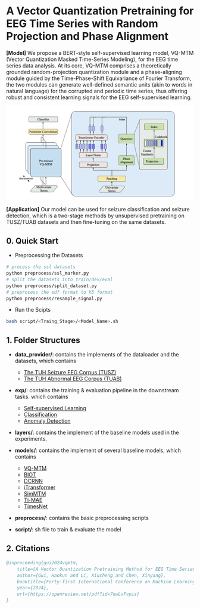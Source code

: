 # A Vector Quantization Pretraining for EEG Time Series with Random Projection and Phase Alignment

**[Model]** We propose a BERT-style self-supervised learning model, VQ-MTM (Vector Quantization Masked Time-Series Modeling), for the EEG time series data analysis. At its core, VQ-MTM comprises a theoretically grounded random-projection quantization module and a phase-aligning module guided by the Time-Phase-Shift Equivariance of Fourier Transform, the two modules can generate well-defined semantic units (akin to words in natural language) for the corrupted and periodic time series, thus offering robust and consistent learning signals for the EEG self-supervised learning.
<p align="center">
    <img src="fig/overview.png" width="750">
</p>

**[Application]** Our model can be used for seizure classification and seizure detection, which is a two-stage methods by unsupervised pretraining on TUSZ/TUAB datasets and then fine-tuning on the same datasets.

## 0. Quick Start
- Preprocessing the Datasets
```bash
# process the ssl datasets
python preprocess/ssl_marker.py
# split the datasets into train/dev/eval
python preprocess/split_dataset.py
# preprocess the edf format to h5 format
python preprocess/resample_signal.py
```

- Run the Scipts
```bash
bash script/<Traing_Stage>/<Model_Name>.sh
```

## 1. Folder Structures
- **data_provider/**: contains the implements of the dataloader and the datasets, which contains
    - <u>The TUH Seizure EEG Corpus (TUSZ) </u>
    - <u>The TUH Abnormal EEG Corpus (TUAB)</u>

- **exp/**: contains the training & evaluation pipeline in the downstream tasks. which contains
    - <u>Self-supervised Learning</u>
    - <u>Classification</u>
    - <u>Anomaly Detection</u>

- **layers/**: contains the implement of the baseline models used in the experiments.

- **models/**: contains the implement of several baseline models, which contains
    - <u> VQ-MTM </u>
    - <u> BIOT </u>
    - <u> DCRNN </u>
    - <u> iTransformer </u>
    - <u> SimMTM </u>
    - <u> Ti-MAE </u>
    - <u> TimesNet </u>

- **preprocess/**: contains the basic preprocessing scripts

- **script/**: sh file to train & evaluate the model

## 2. Citations
```bibtex
@inproceeding{gui2024vqmtm,
    title={A Vector Quantization Pretraining Method for EEG Time Series with Random Projection and Phase Alignment},
    author={Gui, Haokun and Li, Xiucheng and Chen, Xinyang},
    booktitle={Forty-first International Conference on Machine Learning},
    year={2024},
    url={https://openreview.net/pdf?id=7uwLvFvpis}
}
```
